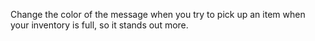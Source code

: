 Change the color of the message when you try to pick up an item when your inventory is full, so it stands out more.
